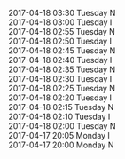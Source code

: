 2017-04-18 03:30 Tuesday  N  
2017-04-18 03:00 Tuesday  I  
2017-04-18 02:55 Tuesday  N  
2017-04-18 02:50 Tuesday  I  
2017-04-18 02:45 Tuesday  N  
2017-04-18 02:40 Tuesday  I  
2017-04-18 02:35 Tuesday  N  
2017-04-18 02:30 Tuesday  I  
2017-04-18 02:25 Tuesday  N  
2017-04-18 02:20 Tuesday  I  
2017-04-18 02:15 Tuesday  N  
2017-04-18 02:10 Tuesday  I  
2017-04-18 02:00 Tuesday  N  
2017-04-17 20:05 Monday  I  
2017-04-17 20:00 Monday  N  

